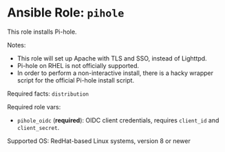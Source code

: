 # Ansible Role: `pihole`

This role installs Pi-hole.

Notes:

- This role will set up Apache with TLS and SSO, instead of Lighttpd.
- Pi-hole on RHEL is not officially supported.
- In order to perform a non-interactive install, there is a hacky wrapper script
  for the official Pi-hole install script.

Required facts: `distribution`

Required role vars:

- `pihole_oidc` (**required**): OIDC client credentials, requires `client_id` and `client_secret`.

Supported OS: RedHat-based Linux systems, version 8 or newer
